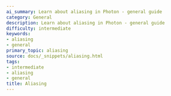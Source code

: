 ```yaml
---
ai_summary: Learn about aliasing in Photon - general guide
category: General
description: Learn about aliasing in Photon - general guide
difficulty: intermediate
keywords:
- aliasing
- general
primary_topic: aliasing
source: docs/_snippets/aliasing.html
tags:
- intermediate
- aliasing
- general
title: Aliasing
---
```

